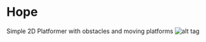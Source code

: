 # Hope
Simple 2D Platformer with obstacles and moving platforms
![alt tag](http://cs636929.vk.me/v636929704/a791/CMKeyGfLM3o.jpg)
